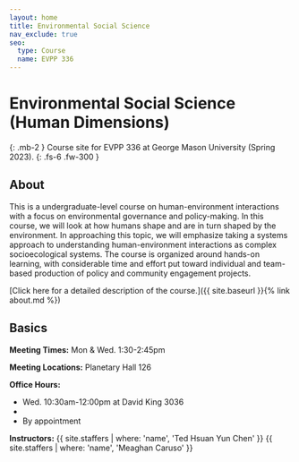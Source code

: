 ```yaml
---
layout: home
title: Environmental Social Science
nav_exclude: true
seo:
  type: Course
  name: EVPP 336
---
```


# Environmental Social Science (Human Dimensions)
{: .mb-2 }
Course site for EVPP 336 at George Mason University (Spring 2023).
{: .fs-6 .fw-300 }

## About

This is a undergraduate-level course on human-environment interactions with a focus on environmental governance and policy-making. In this course, we will look at how humans shape and are in turn shaped by the environment. In approaching this topic, we will emphasize taking a systems approach to understanding human-environment interactions as complex socioecological systems. The course is organized around hands-on learning, with considerable time and effort put toward individual and team-based production of policy and community engagement projects.

[Click here for a detailed description of the course.]({{ site.baseurl }}{% link about.md %})

## Basics

**Meeting Times:** Mon & Wed. 1:30-2:45pm

**Meeting Locations:** 
Planetary Hall 126

**Office Hours:** 
- Wed. 10:30am-12:00pm at David King 3036
- 
- By appointment

**Instructors:**
{{ site.staffers | where: 'name', 'Ted Hsuan Yun Chen' }}
{{ site.staffers | where: 'name', 'Meaghan Caruso' }}
